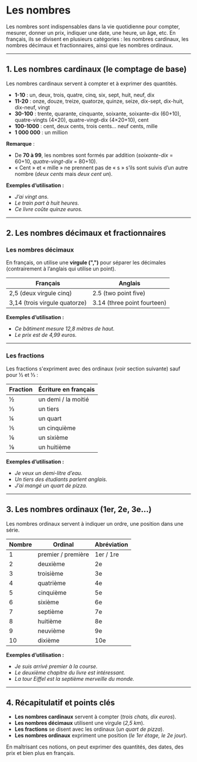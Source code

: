 # Les nombres

Les nombres sont indispensables dans la vie quotidienne pour compter, mesurer, donner un prix, indiquer une date, une heure, un âge, etc. En français, ils se divisent en plusieurs catégories : les nombres cardinaux, les nombres décimaux et fractionnaires, ainsi que les nombres ordinaux.  

---

## **1. Les nombres cardinaux (le comptage de base)**  

Les nombres cardinaux servent à compter et à exprimer des quantités.  

- **1-10** : un, deux, trois, quatre, cinq, six, sept, huit, neuf, dix
- **11-20** : onze, douze, treize, quatorze, quinze, seize, dix-sept, dix-huit, dix-neuf, vingt
- **30-100** : trente, quarante, cinquante, soixante, soixante-dix (60+10), quatre-vingts (4×20), quatre-vingt-dix (4×20+10), cent
- **100-1000** : cent, deux cents, trois cents… neuf cents, mille
- **1 000 000** : un million

**Remarque** :
- De **70 à 99**, les nombres sont formés par addition (*soixante-dix* = 60+10, *quatre-vingt-dix* = 80+10).  
- « Cent » et « mille » ne prennent pas de « s » s’ils sont suivis d’un autre nombre (*deux cents* mais *deux cent un*).  

**Exemples d’utilisation :**  
- *J’ai vingt ans.*  
- *Le train part à huit heures.*  
- *Ce livre coûte quinze euros.*  

---

## **2. Les nombres décimaux et fractionnaires**  

### **Les nombres décimaux**  
En français, on utilise une **virgule (",")** pour séparer les décimales (contrairement à l’anglais qui utilise un point).  

| **Français** | **Anglais** |  
|-------------|------------|  
| 2,5 (deux virgule cinq) | 2.5 (two point five) |
| 3,14 (trois virgule quatorze) | 3.14 (three point fourteen) |

**Exemples d’utilisation :**  
- *Ce bâtiment mesure 12,8 mètres de haut.*  
- *Le prix est de 4,99 euros.*  

---

### **Les fractions**  
Les fractions s'expriment avec des ordinaux (voir section suivante) sauf pour ½ et ⅓ :  

| **Fraction** | **Écriture en français** |  
|-------------|-------------------------|  
| ½ | un demi / la moitié |  
| ⅓ | un tiers |  
| ¼ | un quart |  
| ⅕ | un cinquième |  
| ⅙ | un sixième |  
| ⅛ | un huitième |  

**Exemples d’utilisation :**  
- *Je veux un demi-litre d’eau.*  
- *Un tiers des étudiants parlent anglais.*  
- *J’ai mangé un quart de pizza.*  

---

## **3. Les nombres ordinaux (1er, 2e, 3e…)**  

Les nombres ordinaux servent à indiquer un ordre, une position dans une série.  

| **Nombre** | **Ordinal** | **Abréviation** |  
|-----------|-----------|----------------|  
| 1 | premier / première | 1er / 1re |  
| 2 | deuxième | 2e |  
| 3 | troisième | 3e |  
| 4 | quatrième | 4e |  
| 5 | cinquième | 5e |  
| 6 | sixième | 6e |  
| 7 | septième | 7e |  
| 8 | huitième | 8e |  
| 9 | neuvième | 9e |  
| 10 | dixième | 10e |  

**Exemples d’utilisation :**  
- *Je suis arrivé premier à la course.*  
- *Le deuxième chapitre du livre est intéressant.*  
- *La tour Eiffel est la septième merveille du monde.*  

---

## **4. Récapitulatif et points clés**  

- **Les nombres cardinaux** servent à compter (*trois chats, dix euros*).  
- **Les nombres décimaux** utilisent une virgule (*2,5 km*).  
- **Les fractions** se disent avec les ordinaux (*un quart de pizza*).  
- **Les nombres ordinaux** expriment une position (*le 1er étage, le 2e jour*).  

En maîtrisant ces notions, on peut exprimer des quantités, des dates, des prix et bien plus en français.
